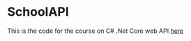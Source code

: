 # SchoolAPI

This is the code for the course on C# .Net Core web API [here](https://github.com/kaw393939/DotNetCoreWebAPI)

